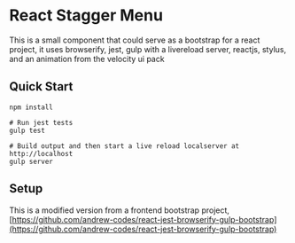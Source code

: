 # React Stagger Menu

This is a small component that could serve as a bootstrap for a react project, it uses browserify, jest, gulp with a livereload server, reactjs, stylus, and an animation from the velocity ui pack

## Quick Start
```shell
npm install

# Run jest tests
gulp test

# Build output and then start a live reload localserver at http://localhost
gulp server

```

## Setup
This is a modified version from a frontend bootstrap project, [https://github.com/andrew-codes/react-jest-browserify-gulp-bootstrap](https://github.com/andrew-codes/react-jest-browserify-gulp-bootstrap)

